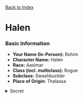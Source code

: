 [Back to Index](../Players.md) 
# Halen


### Basic Information
- **Your Name (In-Person):** Rohim
- **Character Name:** Halen
- **Race:** Aasimar
- **Class (incl. multiclass):** Rogue
- **Subclass:** Swashbuckler
- **Place of Origin:** Thalassa
<details data-secret="true"><summary>Secret</summary>
- **Alias:** The Nightborne Tithe

### Roleplay Questions

### Motivation

Halen seeks to overthrow the rich and powerful, tearing down corrupt institutions that prey on the common folk. He believes wealth has concentrated into the hands of a few, and he wants to redistribute power to those who have none. His vigilante work has brought him to Porta Fortuna, where the greatest fortunes and cruelties intersect.

### Enemies
- Thalassan merchants, known for cunning corruption and predatory trade.
- Possibly Queen Seraphina and others who were allied with Vaeril Sildore, the late corrupt official.
- Much of the upper class, whom he views as complicit in systemic abuse.

### Family
- **Father:** High Magistrate Caelion Velarion (merchant elite of Thalassa)
- **Mother:** Matron Lysandra Velarion
- They come from a long line of wealthy businesspeople in Thalassa.
- Halen still associates with them, though his values diverge strongly from theirs.

### Attachments

- **Sylwen Aeloria (Half-Elf)** – Maid and childhood friend.
  - Knows Halen’s alter ego.
  - Helped him find information on corrupt dealings.
  - Trusted completely, though her safety is a concern if the truth ever spreads.
- Family – despite their differences, he still feels conflicted ties to them.

### Upbringing
Halen grew up in luxury, but spent his childhood in common spaces with poorer children, against his parents’ wishes. There he saw stark class disparity. He befriended Sylwen, a half-elf he secretly loved, who later became his family’s maid. His disguise as a half-orc vigilante is a nod to her heritage.
He witnessed how the wealthy evicted families, bound them in unpayable loans, and profited from their misery. These experiences forged his hatred of the upper class.

#### Just Before the Campaign

While working with the Black Sable Pact, Halen tracked missing people to Vaeril Sildore, Grand Chancellor of the Sildore Exchange. Sildore had been forcing debtors into the mines of the Badlands. Halen ambushed his coach outside Porta Fortuna, assassinating him and his guards. A single guard escaped.
Since then, Halen has been hiding in Porta Fortuna under the guise of the Nightborne Tithe. Authorities have yet to connect Halen with his alter ego.

### Vices
Deeply untrusting of the rich, he clings to strong biases and refuses to see their perspectives. His convictions rarely shift unless proven with irrefutable evidence.

### Secrets

Halen’s alter ego, **The Nightborne Tithe**, is a swashbuckling half-orc vigilante persona.
- He stole the identity from a man he once knew, claiming it as both disguise and symbol of rebellion.
- His first kill left him shaken, but with time killing became easier—disturbingly so after assassinating Sildore.
- He harbours feelings for Sylwen, though would prioritise her safety over any confession.

### Homebrew Item
**Rings of Actual Power** (a matched set):
- **Ring of Flying:** 1 charge/day, 1 minute of flight, no disadvantage.
- **Ring of Disguise Self:** 1 charge/day, lasts until next long rest. Disguise limited to a single alter ego.

### Additional Information
- Has never been outside of Thalassa before.
- Currently laying low in Porta Fortuna, taking small jobs.
- Lives in a townhouse with his parents.
- Hideout above the **Coin & Compass Tavern**, near the docks. The bar owner is an ally and knows the truth of his alter ego.

</details>
